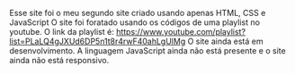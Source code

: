 Esse site foi o meu segundo site criado usando apenas HTML, CSS e JavaScript
O site foi foratado usando os códigos de uma playlist no youtube. O link da playlist é: https://www.youtube.com/playlist?list=PLaLQ4gJXUd6DP5n1t8r4rwF40ahLgUlMg
O site ainda está em desenvolvimento. A linguagem JavaScript ainda não está presente e o site ainda não está responsivo.
